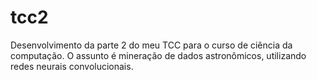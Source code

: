 # tcc2
Desenvolvimento da parte 2 do meu TCC para o curso de ciência da computação. O assunto é mineração de dados astronômicos, utilizando redes neurais convolucionais.
